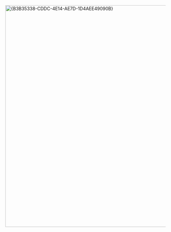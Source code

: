 <img width="1000" height="699" alt="{B3B35338-CDDC-4E14-AE7D-1D4AEE49090B}" src="https://github.com/user-attachments/assets/e59ae7a9-dcf2-46c9-af57-e7357abbd7df" />
